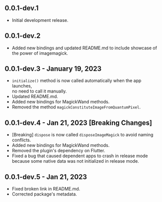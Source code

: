 
## 0.0.1-dev.1

* Initial development release.

## 0.0.1-dev.2

* Added new bindings and updated README.md to include showcase of the power of imagemagick.

## 0.0.1-dev.3 - January 19, 2023

* `initialize()` method is now called automatically when the app launches,  
  no need to call it manually.
* Updated README.md.
* Added new bindings for MagickWand methods.
* Removed the method `magickConstituteImageFromQuantumPixel`.

## 0.0.1-dev.4 - Jan 21, 2023 [Breaking Changes]

* [Breaking] `dispose` is now called `disposeImageMagick` to avoid naming conflicts.
* Added new bindings for MagickWand methods.
* Removed the plugin's dependency on Flutter.
* Fixed a bug that caused dependent apps to crash in release mode because some native data was not initialized in release mode.

## 0.0.1-dev.5 - Jan 21, 2023

* Fixed broken link in README.md.
* Corrected package's metadata.